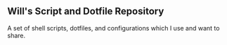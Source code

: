 ## Will's Script and Dotfile Repository

A set of shell scripts, dotfiles, and configurations which I use and want to share.
